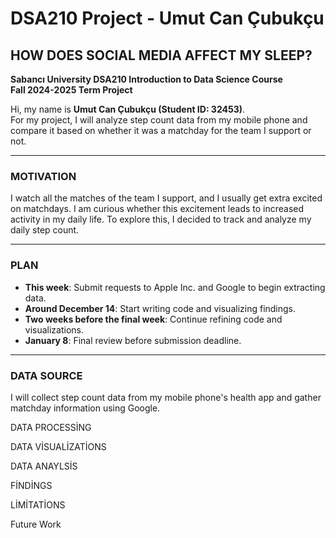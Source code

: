 # DSA210 Project - Umut Can Çubukçu  
## HOW DOES SOCIAL MEDIA AFFECT MY SLEEP?  

**Sabancı University DSA210 Introduction to Data Science Course**  
**Fall 2024-2025 Term Project**  

Hi, my name is **Umut Can Çubukçu (Student ID: 32453)**.  
For my project, I will analyze step count data from my mobile phone and compare it based on whether it was a matchday for the team I support or not.  

---

### MOTIVATION  
I watch all the matches of the team I support, and I usually get extra excited on matchdays. I am curious whether this excitement leads to increased activity in my daily life. To explore this, I decided to track and analyze my daily step count.  

---

### PLAN  
- **This week**: Submit requests to Apple Inc. and Google to begin extracting data.  
- **Around December 14**: Start writing code and visualizing findings.  
- **Two weeks before the final week**: Continue refining code and visualizations.  
- **January 8**: Final review before submission deadline.  

---

### DATA SOURCE  
I will collect step count data from my mobile phone's health app and gather matchday information using Google.  


DATA PROCESSİNG

DATA VİSUALİZATİONS

DATA ANAYLSİS

FİNDİNGS

LİMİTATİONS

Future Work


